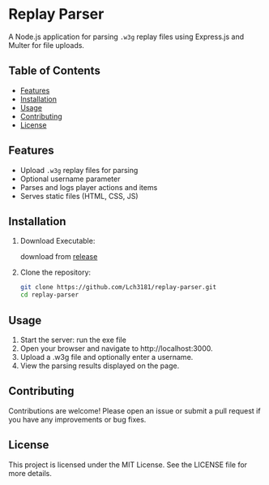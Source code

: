 # Replay Parser

A Node.js application for parsing `.w3g` replay files using Express.js and Multer for file uploads.

## Table of Contents

- [Features](#features)
- [Installation](#installation)
- [Usage](#usage)
- [Contributing](#contributing)
- [License](#license)

## Features

- Upload `.w3g` replay files for parsing
- Optional username parameter
- Parses and logs player actions and items
- Serves static files (HTML, CSS, JS)

## Installation

1. Download Executable:

   download from [release](https://github.com/Lch3181/replay-parser/releases) 

2. Clone the repository:

   ```sh
   git clone https://github.com/Lch3181/replay-parser.git
   cd replay-parser
   ```

## Usage
1.	Start the server:
    run the exe file
2.	Open your browser and navigate to http://localhost:3000.
3.	Upload a .w3g file and optionally enter a username.
4.	View the parsing results displayed on the page.

## Contributing

Contributions are welcome! Please open an issue or submit a pull request if you have any improvements or bug fixes.

## License

This project is licensed under the MIT License. See the LICENSE file for more details.